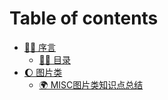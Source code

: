 # Table of contents

* [🧜‍♀️ 序言](README.md)
  * [🧞‍♂️ 目录](xu-yan/mu-lu.md)
* [🌔 图片类](tu-pian-lei/README.md)
  * [🌍 MISC图片类知识点总结](tu-pian-lei/misc-tu-pian-lei-zhi-shi-dian-zong-jie.md)
